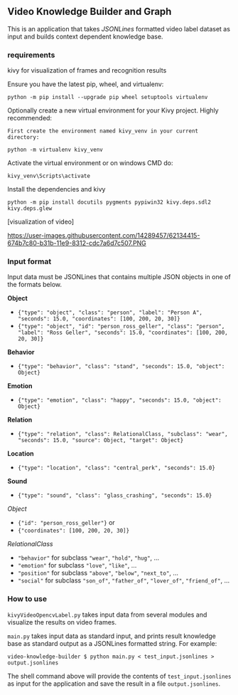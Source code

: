 ## Video Knowledge Builder and Graph

This is an application that takes *JSONLines* formatted video label dataset as input and
builds context dependent knowledge base.

### requirements
kivy for visualization of frames and recognition results

Ensure you have the latest pip, wheel, and virtualenv:

`python -m pip install --upgrade pip wheel setuptools virtualenv`

Optionally create a new virtual environment for your Kivy project. Highly recommended:

`First create the environment named kivy_venv in your current directory:`

`python -m virtualenv kivy_venv`

Activate the virtual environment or on windows CMD do: 

`kivy_venv\Scripts\activate`

Install the dependencies and kivy 

`python -m pip install docutils pygments pypiwin32 kivy.deps.sdl2 kivy.deps.glew`


[visualization of video]

https://user-images.githubusercontent.com/14289457/62134415-674b7c80-b31b-11e9-8312-cdc7a6d7c507.PNG


### Input format

Input data must be JSONLines that contains multiple JSON objects in one of the
formats below.

**Object**

* `{"type": "object", "class": "person", "label": "Person A", "seconds": 15.0, "coordinates": [100, 200, 20, 30]}`
* `{"type": "object", "id": "person_ross_geller", "class": "person", "label": "Ross Geller", "seconds": 15.0, "coordinates": [100, 200, 20, 30]}`

**Behavior**

* `{"type": "behavior", "class": "stand", "seconds": 15.0, "object": Object}`

**Emotion**

* `{"type": "emotion", "class": "happy", "seconds": 15.0, "object": Object}`

**Relation**

* `{"type": "relation", "class": RelationalClass, "subclass": "wear", "seconds": 15.0, "source": Object, "target": Object}`

**Location**

* `{"type": "location", "class": "central_perk", "seconds": 15.0}`

**Sound**

* `{"type": "sound", "class": "glass_crashing", "seconds": 15.0}`

*Object*

* `{"id": "person_ross_geller"}` or
* `{"coordinates": [100, 200, 20, 30]}`

*RelationalClass*

* `"behavior"` for subclass `"wear"`, `"hold"`, `"hug"`, …
* `"emotion"` for subclass `"love"`, `"like"`, …
* `"position"` for subclass `"above"`, `"below"`, `"next_to"`, …
* `"social"` for subclass `"son_of"`, `"father_of"`, `"lover_of"`, `"friend_of"`, …

### How to use
`kivyVideoOpencvLabel.py` takes input data from several modules and visualize the results on video frames.


`main.py` takes input data as standard input, and prints result knowledge base as
standard output as a JSONLines formatted string. For example:

```
video-knowledge-builder $ python main.py < test_input.jsonlines > output.jsonlines
```

The shell command above will provide the contents of `test_input.jsonlines` as
input for the application and save the result in a file `output.jsonlines`.
